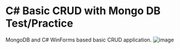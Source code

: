 # C# Basic CRUD with Mongo DB Test/Practice
MongoDB and C# WinForms based basic CRUD application.
![image](https://user-images.githubusercontent.com/10357119/202765084-19bfb939-e483-4feb-8328-ba6a68f4eccf.png)


